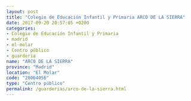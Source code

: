 ```yaml
---
layout: post
title: "Colegio de Educación Infantil y Primaria ARCO DE LA SIERRA"
date: 2017-09-20 20:57:05 +0200
categories:
- Colegio de Educación Infantil y Primaria
- madrid
- el-molar
- Centro público
- guarderia
name: "ARCO DE LA SIERRA"
province: "Madrid"
location: "El Molar"
code: "28064056"
type: "Centro público"
permalink: /guarderias/arco-de-la-sierra.html
---
```

